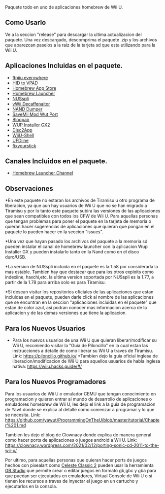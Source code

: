 Paquete todo en uno de aplicaciones homebrew de Wii U.

## Como Usarlo
Ve a la seccion "release" para descargar la ultima actualizacion del paquete. Una vez descargado, descomprima el paquete .zip y los archivos que aparezcan paselos a la raiz de la tarjeta sd que esta utilizando para la Wii U.

## Aplicaciones Incluidas en el paquete.
* [ftpiiu everywhere](https://github.com/wiiu-controller-mods/ftpiiu-everywhere)
* [HID to VPAD](https://github.com/wiiu-controller-mods/hid_to_vpad)
* [Homebrew App Store](https://github.com/fortheusers/hb-appstore)
* [Homebrew Launcher](https://github.com/dimok789/homebrew_launcher)
* [NUSspli](https://github.com/V10lator/NUSspli)
* [vWii Decaffenaitor](https://github.com/GaryOderNichts/vWii-Decaffeinator)
* [NAND Dumper](https://github.com/koolkdev/wiiu-nanddumper)
* [SaveMii Mod Wut Port](https://github.com/Xpl0itU/savemii)
* [Bloopair](https://github.com/GaryOderNichts/Bloopair)
* [WUP Installer GX2](https://github.com/wiiu-controller-mods/wup-installer-gx2)
* [Disc2App](https://github.com/Xpl0itU/disc2app)
* [WiiU-Shell](https://github.com/kenny1983/WiiU-Shell)
* [UFDiine](https://github.com/GaryOderNichts/UFDiine)
* [fixyourstick](https://github.com/Xpl0itU/fixyoustick)

## Canales Incluidos en el paquete.
* [Homebrew Launcher Channel](https://github.com/GaryOderNichts/homebrew_launcher/releases)

## Observaciones
*En este paquete no estaran los archivos de Tiramisu u otro programa de liberacion, ya que aun hay usuarios de Wii U que no se han migrado a Tiramisu y por lo tanto este paquete subira las versiones de las aplicaciones que sean compatibles con todos los CFW de Wii U.
Para aquellas personas que tengan problemas para poner el paquete en la tarjeta de memoria o quieran hacer sugerencias de aplicaciones que quieran que pongan en el paquete lo pueden hacer en la seccion "issues".

*Una vez que hayan pasado los archivos del paquete a la memoria sd pueden instalar el canal de homebrew launcher con la aplicacion Wup Installer GX y pueden instalarlo tanto en la Nand como en el disco duro/USB.

*La version de NUSspli incluida en el paquete es la 1.58 por considerarla la mas estable. Tambien hay que destacar que para los otros exploits como indexiine, haxchi,etc. la ultima version soportada por NUSspli es la 1.77, a partir de la 1.78 para arriba solo es para Tiramisu.

*Si desean visitar los repositorios oficiales de las aplicaciones que estan incluidas en el paquete, pueden darle click al nombre de las aplicaciones que se encuntran en la seccion "aplicaciones incluidas en el paquete" que estan de color azul, asi podran conocer mas informacion acerca de la aplicacion y de las demas versiones que tiene la aplicacion.

## Para los Nuevos Usuarios
* Para los nuevos usuarios de una Wii U que quieran liberar/modificar su Wii U, recomiendo visitar la "Guia de Piloncillo" en la cual estan las instrucciones a detalle de como liberar su Wii U a traves de Tiramisu. Link: https://piloncillo.github.io/
*Tambien dejo la guia oficial inglesa de liberacion/modificacion de Wii U para aquellos usuarios de habla inglesa nativa: https://wiiu.hacks.guide/#/

## Para los Nuevos Programadores
Para los usuarios de Wii U o emulador CEMU que tengan conocimiento en programacion y quieren entrar al mundo de desarrollo de aplicaciones o emuladores homebrew de Wii U, les dejo el link a la guia de programacion de Yawt donde se explica al detalle como comenzar a programar y lo que se necesita. Link: https://github.com/yawut/ProgrammingOnTheU/blob/master/tutorial/Chapter%201.md

Tambien les dejo el blog de Clownacy donde explica de manera general como hacer ports de aplicaciones o juegos android a Wii U. Link: https://clownacy.wordpress.com/2021/02/12/porting-sonic-cd-2011-to-the-wii-u/

Por ultimo, para aquellas personas que quieran hacer ports de juegos hechos con pixealart como [Celeste Classic 2](https://github.com/ExOK/Celeste2) pueden usar la herramienta [GB Studio](https://github.com/chrismaltby/gb-studio) que permite crear o editar juegos en formato gb,gbc y gba para que puedan ser ejecutados en emuladores, Virtual Console de Wii U o si tienen los recursos a traves de inyectar el juego en un cartucho y ejecutarlos en la consola.
